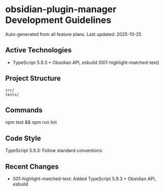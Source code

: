 # obsidian-plugin-manager Development Guidelines

Auto-generated from all feature plans. Last updated: 2025-10-25

## Active Technologies

- TypeScript 5.9.3 + Obsidian API, esbuild (001-highlight-matched-text)

## Project Structure

```text
src/
tests/
```

## Commands

npm test && npm run lint

## Code Style

TypeScript 5.9.3: Follow standard conventions

## Recent Changes

- 001-highlight-matched-text: Added TypeScript 5.9.3 + Obsidian API, esbuild

<!-- MANUAL ADDITIONS START -->
<!-- MANUAL ADDITIONS END -->
